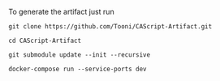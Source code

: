 To generate the artifact just run 

`git clone https://github.com/Tooni/CAScript-Artifact.git`

`cd CAScript-Artifact`

`git submodule update --init --recursive`

`docker-compose run --service-ports dev`
